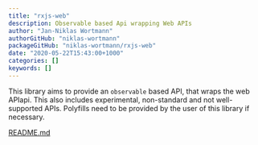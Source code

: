 ```yaml
---
title: "rxjs-web"
description: Observable based Api wrapping Web APIs
author: "Jan-Niklas Wortmann"
authorGitHub: "niklas-wortmann"
packageGitHub: "niklas-wortmann/rxjs-web"
date: "2020-05-22T15:43:00+1000"
categories: []
keywords: []
---
```


This library aims to provide an `observable` based API, that wraps the web APIapi. This also includes experimental, non-standard and not well-supported APIs. Polyfills need to be provided by the user of this library if necessary.

[README.md](https://github.com/niklas-wortmann/rxjs-web/blob/master/README.md)
